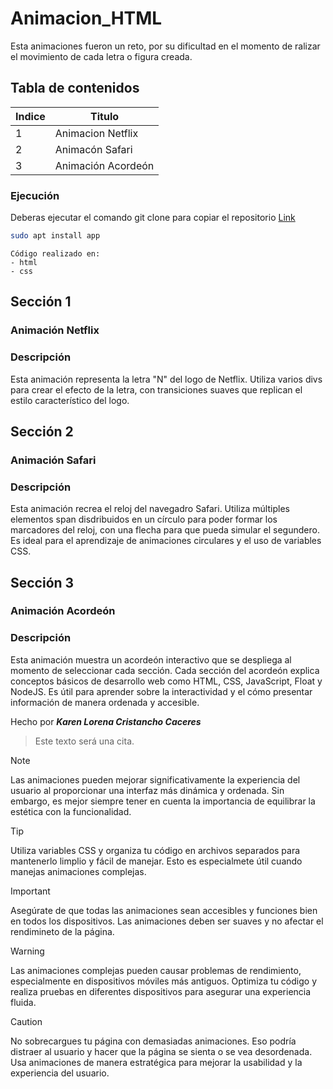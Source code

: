 # Animacion_HTML
Esta animaciones fueron un reto, por su dificultad en el momento de ralizar el movimiento de cada letra o figura creada.

## Tabla de contenidos
| Indice | Titulo  |
|--|--|
| 1 | Animacion Netflix |
| 2 | Animacón Safari |
| 3 | Animación Acordeón |

### Ejecución
Deberas ejecutar el comando git clone para copiar el repositorio
  [Link](https://github.com/KarenLore/Animacion_HTML.git)

``` bash
sudo apt install app
```

```
Código realizado en:
- html
- css
```

## Sección 1
### Animación Netflix
### Descripción
Esta animación representa la letra "N" del logo de Netflix. Utiliza varios divs para crear el efecto de la letra, con transiciones suaves que replican el estilo característico del logo.

## Sección 2
### Animación Safari
### Descripción
Esta animación recrea el reloj del navegadro Safari. Utiliza múltiples elementos span disdribuidos en un círculo para poder formar los marcadores del reloj, con una flecha para que pueda simular el segundero. Es ideal para el aprendizaje de animaciones circulares y el uso de variables CSS.

## Sección 3
### Animación Acordeón
### Descripción
Esta animación muestra un acordeón interactivo que se despliega al momento de seleccionar cada sección. Cada sección del acordeón explica conceptos básicos de desarrollo web como HTML, CSS, JavaScript, Float y NodeJS. Es útil para aprender sobre la interactividad y el cómo presentar información de manera ordenada y accesible. 

Hecho por ***Karen Lorena Cristancho Caceres***

>Este texto será una cita.

> [!NOTE]
> Las animaciones pueden mejorar significativamente la experiencia del usuario al proporcionar una interfaz más dinámica y ordenada. Sin embargo, es mejor siempre tener en cuenta la importancia de equilibrar la estética con la funcionalidad.

> [!TIP]
> Utiliza variables CSS y organiza tu código en archivos separados para mantenerlo limplio y fácil de manejar. Esto es especialmete útil cuando manejas animaciones complejas.

> [!IMPORTANT]  
> Asegúrate de que todas las animaciones sean accesibles y funciones bien en todos los dispositivos. Las animaciones deben ser suaves y no afectar el rendimineto de la página.

> [!WARNING]  
> Las animaciones complejas pueden causar problemas de rendimiento, especialmente en dispositivos móviles más antiguos. Optimiza tu código y realiza pruebas en diferentes dispositivos para asegurar una experiencia fluida.

> [!CAUTION]
> No sobrecargues tu página con demasiadas animaciones. Eso podría distraer al usuario y hacer que la página se sienta o se vea desordenada. Usa animaciones de manera estratégica para mejorar la usabilidad y la experiencia del usuario.
